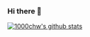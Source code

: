 ### Hi there 👋

<!--
**1000chw/1000chw** is a ✨ _special_ ✨ repository because its `README.md` (this file) appears on your GitHub profile.

Here are some ideas to get you started:

- 🔭 I’m currently working on ...
- 🌱 I’m currently learning ...
- 👯 I’m looking to collaborate on ...
- 🤔 I’m looking for help with ...
- 💬 Ask me about ...
- 📫 How to reach me: 1000chw@gmail.com
- 😄 Pronouns: ...
- ⚡ Fun fact: ...
-->
[![1000chw's github stats](https://github-readme-stats.vercel.app/api?username=1000chw)](https://github.com/1000chw/github-readme-stats)
